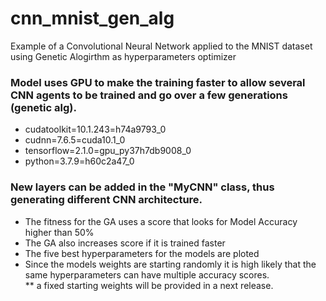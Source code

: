 # cnn_mnist_gen_alg
Example of a Convolutional Neural Network applied to the MNIST dataset using Genetic Alogirthm as hyperparameters optimizer
### Model uses GPU to make the training faster to allow several CNN agents to be trained and go over a few generations (genetic alg).
  * cudatoolkit=10.1.243=h74a9793_0
  * cudnn=7.6.5=cuda10.1_0
  * tensorflow=2.1.0=gpu_py37h7db9008_0
  * python=3.7.9=h60c2a47_0
 
### New layers can be added in the "MyCNN" class, thus generating different CNN architecture.
  * The fitness for the GA uses a score that looks for Model Accuracy higher than 50%
  * The GA also increases score if it is trained faster
  * The five best hyperparameters for the models are ploted
  * Since the models weights are starting randomly it is high likely that the same hyperparameters can have multiple accuracy scores.<br/>
**  a fixed starting weights will be provided in a next release.

